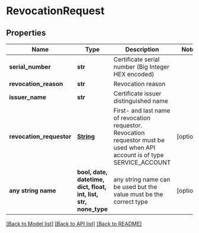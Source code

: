 # RevocationRequest


## Properties
Name | Type | Description | Notes
------------ | ------------- | ------------- | -------------
**serial_number** | **str** | Certificate serial number (Big Integer HEX encoded) | 
**revocation_reason** | **str** | Revocation reason | 
**issuer_name** | **str** | Certificate issuer distinguished name | 
**revocation_requestor** | [**String**](String.md) | First- and last name of revocation requestor. Revocation requestor must be used when API account is of type SERVICE_ACCOUNT | [optional] 
**any string name** | **bool, date, datetime, dict, float, int, list, str, none_type** | any string name can be used but the value must be the correct type | [optional]

[[Back to Model list]](../README.md#documentation-for-models) [[Back to API list]](../README.md#documentation-for-api-endpoints) [[Back to README]](../README.md)


